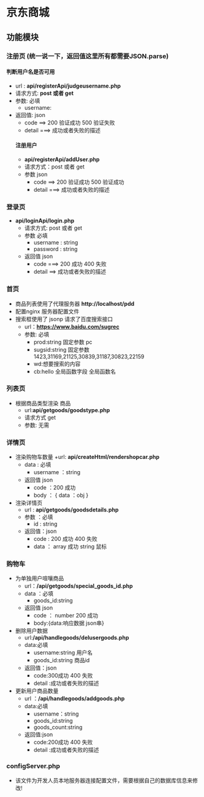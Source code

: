 <!--
 * @Description: 越哥哥的小代码,看看就行了
 * @Version: 版本更新中...
 * @Autor: YangYi
 * @Date: 2020-06-01 11:22:48
 * @LastEditors: YangYi
 * @LastEditTime: 2020-06-03 17:23:22
--> 
# 京东商城
## 功能模块
### 注册页  (统一说一下，返回值这里所有都需要**JSON.parse**)
#### 判断用户名是否可用
+  url : **api/registerApi/judgeusername.php**
+ 请求方式: **post 或者 get**
+ 参数: 必填 
    +   username:<string>
+ 返回值: json
    +   code ==> 200 验证成功  500 验证失败
    +   detail ===>  成功或者失败的描述
    #### 注册用户
    +   **api/registerApi/addUser.php**
    +   请求方式：post 或者 get
    +   参数  json
        +    code ==> 200 验证成功 500 验证成功 
        +   detail ===> 成功或者失败的描述
### 登录页
+   **api/loginApi/login.php**
    + 请求方式: post 或者 get
    + 参数  必填
        +   username : string
        +   password : string
    + 返回值 json
        +  code ===> 200 成功  400 失败
        +   detail ==> 成功或者失败的描述
### 首页
+ 商品列表使用了代理服务器 **http://localhost/pdd**
+ 配置nginx 服务器配置文件
+ 搜索框使用了 jsonp 请求了百度搜索接口
    +  url：**https://www.baidu.com/sugrec**
    +   参数: 必填
        +   prod:string  固定参数  pc
        +   sugsid:string 固定参数 1423,31169,21125,30839,31187,30823,22159
        +   wd:想要搜索的内容
        +   cb:hello   全局函数字段  全局函数名


### 列表页
+   根据商品类型渲染 商品
    +   url:**api/getgoods/goodstype.php**
    +   请求方式 get
    +   参数: 无需
### 详情页
+ 渲染购物车数量
    +url:   **api/createHtml/rendershopcar.php**
    + data : 必填
        + username ：string  
    + 返回值 json  
        + code ：200 成功
        + body ： { data ：obj }
+ 渲染详情页 
    + url : **api/getgoods/goodsdetails.php**
    + 参数 ：必填
        + id : string 
    + 返回值：json
        + code : 200 成功 400 失败
        + data ： array 成功  string 鼠标

### 购物车
+ 为单独用户喧嚷商品
    + url：**/api/getgoods/special_goods_id.php**
    + data ：必填
        + goods_id:string
    + 返回值 json
        + code ： number 200 成功
        + body:{data:响应数据 json串}
+ 删除用户数据
    + url:**/api/handlegoods/delusergoods.php**
    + data:必填
        + username:string 用户名
        + goods_id:string 商品id
    + 返回值：json
        + code:300成功  400 失败
        + detail :成功或者失败的描述
+ 更新用户商品数量
    + url ：**/api/handlegoods/addgoods.php**
    + data:必填
        + username：string
        + goods_id:string 
        + goods_count:string
    + 返回值:json
        + code:200成功  400 失败
        + detail :成功或者失败的描述
### configServer.php
+ 该文件为开发人员本地服务器连接配置文件，需要根据自己的数据库信息来修改!
